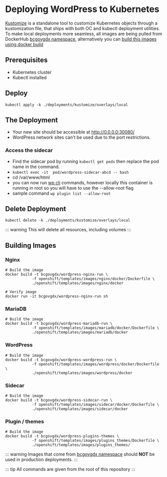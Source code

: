 # Deploying WordPress to Kubernetes


[Kustomize](https://kubectl.docs.kubernetes.io/) is a standalone tool to customize Kubernetes objects through a kustomization file, that ships with both OC and kubectl deployment utilities.
To make local deployments more seamless, all images are being pulled from DockerHub [bcgovgdx namespace](https://hub.docker.com/?namespace=bcgovgdx), alternatively you can [build this images using docker build](#building-images)
  

## Prerequisites
* Kubernetes cluster 
* Kubectl installed
## Deploy
```sh:no-line-numbers
kubectl apply -k ./deployments/kustomize/overlays/local
```

## The Deployment
* Your new site should be accessible at http://0.0.0.0:30080/ 
* WordPress network sites can't be used due to the port restrictions.

### Access the sidecar
* Find the sidecar pod by running ```kubectl get pods``` then replace the pod name in the command.
* ```kubectl exec -it  pod/wordpress-sidecar-abcd -- bash```
* cd /var/www/html
* you can now run [wp cli](https://wp-cli.org/) commands, however locally this container is running in root so you will have to use the --allow-root flag
* sample command ```wp plugin list --allow-root```
  

## Delete Deployment
```sh:no-line-numbers
kubectl delete -k ./deployments/kustomize/overlays/local
```
::: warning
This will delete all resources, including volumes
:::

## Building Images

### Nginx
```sh:no-line-numbers
# Build the image
docker build -t bcgovgdx/wordpress-nginx-run \
            -f openshift/templates/images/nginx/docker/Dockerfile \
            ./openshift/templates/images/nginx/docker

# Verify image
docker run -it bcgovgdx/wordpress-nginx-run sh
```

### MariaDB
```sh:no-line-numbers
# Build the image
docker build -t bcgovgdx/wordpress-mariadb-run \
            -f openshift/templates/images/mariadb/docker/Dockerfile \
            ./openshift/templates/images/mariadb/docker
```

### WordPress
```sh:no-line-numbers
# Build the image
docker build -t bcgovgdx/wordpress-wordpress-run \
            -f openshift/templates/images/wordpress/docker/Dockerfile \
            ./openshift/templates/images/wordpress/docker
```

### Sidecar
```sh:no-line-numbers
# Build the image
docker build -t bcgovgdx/wordpress-sidecar-run \
            -f openshift/templates/images/sidecar/docker/Dockerfile \
            ./openshift/templates/images/sidecar/docker
```

### Plugin / themes
```sh:no-line-numbers
# Build the image
docker build -t bcgovgdx/wordpress-plugins-themes \
            -f openshift/templates/images/plugins_themes/Dockerfile \
            ./openshift/templates/images/plugins_themes/
```

::: warning
Images that come from [bcgovgdx namespace](https://hub.docker.com/search?q=bcgovgdx) should **NOT** be used in production deployments.
:::

::: tip
All commands are given from the root of this repository
:::